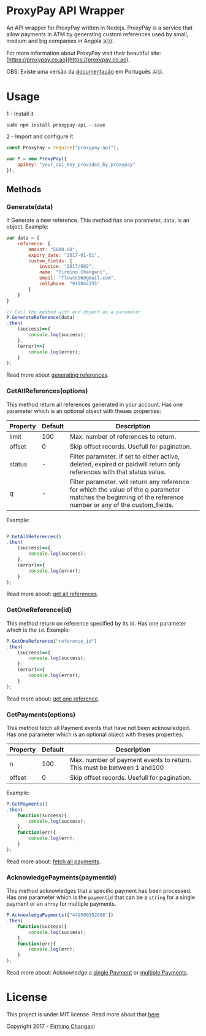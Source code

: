 # ProxyPay API Wrapper

An API wrapper for ProxyPay written in Nodejs. ProxyPay is a service that allow payments in ATM by generating custom references used by small, medium and big companies in Angola 🇦🇴.

For more information about ProxyPay visit their beautiful site: [https://proxypay.co.ao](https://proxypay.co.ao).

OBS: Existe uma versão da [documentação](./README-PT.md) em Português 🇦🇴.

# Usage

1 - Install it
	
	sudo npm install proxypay-api --save

2 - Import and configure it

```javascript	
const ProxyPay = require("proxypay-api");

var P = new ProxyPay({
	apikey: "your_api_key_provided_by_proxypay"
});
```

## Methods

### Generate(data)

It Generate a new reference. This method has one parameter, `data`, is an object. Example:

```javascript
var data = {
	reference: {
		amount: "5000.00",
		expiry_date: "2017-01-01",
		custom_fields: {
			invoice: "2017/002",
			name: "Firmino Changani",
			email: "flowck96@gmail.com",
			cellphone: "915044355"
		}
	}
}

// Call the method with and object as a parameter
P.GenerateReference(data)
.then(
	(success)=>{
		console.log(success);
	},
	(error)=>{
		console.log(error);
	}
);
```

Read more about [generating references](https://developer.proxypay.co.ao/#generate-a-new-reference).

### GetAllReferences(options)

This method return all references generated in your account. Has one parameter which is an optional object with theses properties:

| Property | Default | Description                                                                                                                                                   |
|----------|---------|---------------------------------------------------------------------------------------------------------------------------------------------------------------|
| limit    | 100     | Max. number of references to return.                                                                                                                          |
| offset   | 0       | Skip offset records. Usefull for pagination.                                                                                                                  |
| status   | -       | Filter parameter. If set to either active, deleted, expired or paidwill return only references with that status value.                                        |
| q        | -       | Filter parameter. will return any reference for which the value of the q parameter matches the beginning of the reference number or any of the custom_fields. |

	
Example:

```javascript

P.GetAllReferences()
.then(
	(success)=>{
		console.log(success);
	},
	(error)=>{
		console.log(error);
	}
);
```

Read more about: [get all references](https://developer.proxypay.co.ao/#get-all-references).

### GetOneReference(id)

This method return on reference specified by its id. Has one parameter which is the `id`. Example:

```javascript
P.GetOneReference("reference_id")
.then(
	(success)=>{
		console.log(success);
	},
	(error)=>{
		console.log(error);
	}
);
```

Read more about: [get one reference](https://developer.proxypay.co.ao/#get-a-specific-reference).

### GetPayments(options)

This method fetch all Payment events that have not been acknowledged. Has one parameter which is an optional object with theses properties:

| Property | Default | Description                                                            |
|----------|---------|------------------------------------------------------------------------|
| n        | 100     | Max. number of payment events to return. This must be between 1 and100 |
| offset   | 0       | Skip offset records. Usefull for pagination.                           |

Example:

```javascript
P.GetPayments()
.then(
	function(success){
		console.log(success);
	},
	function(err){
		console.log(err);
	}
);
```

Read more about: [fetch all payments](https://developer.proxypay.co.ao/#fetch-new-payments).

### AcknowledgePayments(paymentid)

This method acknowledges that a specific payment has been processed. Has one parameter which is the `paymentid` that can be a `string` for a single payment or an `array` for multiple payments. 

```javascript
P.AcknowledgePayments(["449500352608"])
.then(
	function(success){
		console.log(success);
	},
	function(err){
		console.log(err);
	}
);
```

Read more about: Acknowledge a [single Payment](https://developer.proxypay.co.ao/#acknowledge-a-payment) or [multiple Payments](https://developer.proxypay.co.ao/#acknowledge-multiple-payments).


# License

This project is under MIT license. Read more about that [here](LICENSE.md)

Copyright 2017 - [Firmino Changani](http://github.com/flowck)